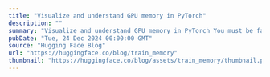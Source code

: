 ```yaml
---
title: "Visualize and understand GPU memory in PyTorch"
description: ""
summary: "Visualize and understand GPU memory in PyTorch You must be familiar with this message 🤬: RuntimeErro..."
pubDate: "Tue, 24 Dec 2024 00:00:00 GMT"
source: "Hugging Face Blog"
url: "https://huggingface.co/blog/train_memory"
thumbnail: "https://huggingface.co/blog/assets/train_memory/thumbnail.png"
---
```


